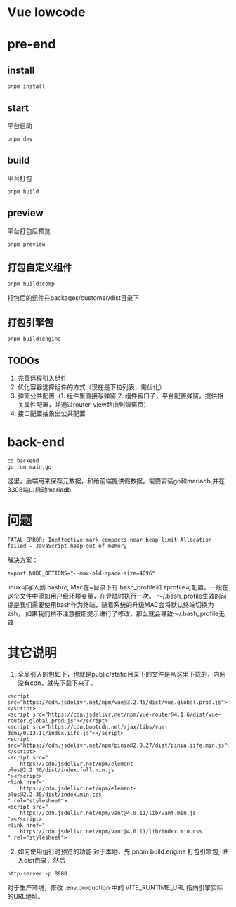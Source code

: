 # Vue lowcode

# pre-end
## install
```
pnpm install
```

## start
平台启动
```
pnpm dev
```

## build
平台打包
```
pnpm build
```

## preview
平台打包后预览
```
pnpm preview
```

## 打包自定义组件
```
pnpm build:comp
```
打包后的组件在packages/customer/dist目录下

## 打包引擎包
```
pnpm build:engine
```

## TODOs
1. 完善远程引入组件
2. 优化容器选择组件的方式（现在是下拉列表，需优化）
3. 弹窗公共配置（1. 组件里直接写弹窗 2. 组件留口子，平台配置弹窗，提供相关属性配置，并通过router-view路由到弹窗页）
4. 接口配置抽象出公共配置
# back-end
```
cd backend
go run main.go
```
这里，后端用来保存元数据，和给前端提供假数据。需要安装go和mariadb,并在3308端口启动mariadb.


# 问题
```
FATAL ERROR: Ineffective mark-compacts near heap limit Allocation failed - JavaScript heap out of memory
```
解决方案：
```
export NODE_OPTIONS="--max-old-space-size=4096"
```
linux可写入到.bashrc, Mac在~目录下有.bash_profile和.zprofile可配置。一般在这个文件中添加用户级环境变量，在登陆时执行一次。
～/.bash_profile生效的前提是我们需要使用bash作为终端，随着系统的升级MAC会将默认终端切换为zsh，
如果我们稍不注意按照提示进行了修改，那么就会导致～/.bash_profile无效


# 其它说明
1. 全局引入的包如下，也就是public/static目录下的文件是从这里下载的，内网没有cdn，就先下载下来了。
```
<script src="https://cdn.jsdelivr.net/npm/vue@3.2.45/dist/vue.global.prod.js"></script>
<script src="https://cdn.jsdelivr.net/npm/vue-router@4.1.6/dist/vue-router.global.prod.js"></script>
<script src="https://cdn.bootcdn.net/ajax/libs/vue-demi/0.13.11/index.iife.js"></script>
<script src="https://cdn.jsdelivr.net/npm/pinia@2.0.27/dist/pinia.iife.min.js"></script>
<script src="
    https://cdn.jsdelivr.net/npm/element-plus@2.2.30/dist/index.full.min.js
"></script>
<link href="
    https://cdn.jsdelivr.net/npm/element-plus@2.2.30/dist/index.min.css
" rel="stylesheet">
<script src="
    https://cdn.jsdelivr.net/npm/vant@4.0.11/lib/vant.min.js
"></script>
<link href="
    https://cdn.jsdelivr.net/npm/vant@4.0.11/lib/index.min.css
" rel="stylesheet">
```

2. 如何使用运行时预览的功能
对于本地，先 pnpm build:engine 打包引擎包, 进入dist目录，然后
```
http-server -p 8988
```
对于生产环境，修改 .env.production 中的 VITE_RUNTIME_URL 指向引擎实际的URL地址。